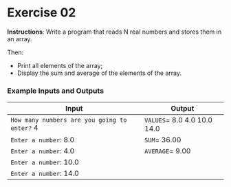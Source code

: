 # Exercise 02
**Instructions**: Write a program that reads N real numbers and stores them in an array.

Then:
- Print all elements of the array;
- Display the sum and average of the elements of the array.

### Example Inputs and Outputs

| **Input**                                    | **Output**                  |
|----------------------------------------------|-----------------------------|
| `How many numbers are you going to enter?` 4 | `VALUES`= 8.0 4.0 10.0 14.0 |
| `Enter a number`: 8.0                        | `SUM`= 36.00                |
| `Enter a number`: 4.0                        | `AVERAGE`= 9.00             |
| `Enter a number`: 10.0                       |                             |
| `Enter a number`: 14.0                       |                             |